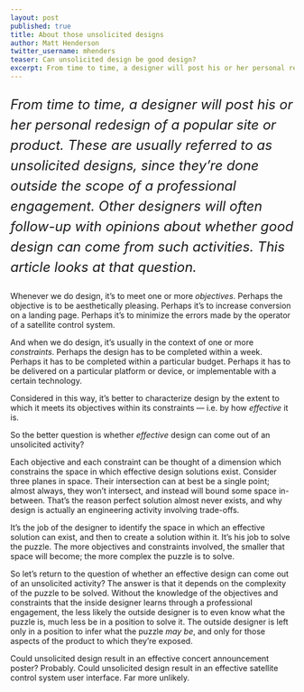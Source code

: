 ```yaml
---
layout: post
published: true
title: About those unsolicited designs
author: Matt Henderson
twitter_username: mhenders
teaser: Can unsolicited design be good design?
excerpt: From time to time, a designer will post his or her personal redesign of a popular site or product. These are usually referred to as unsolicited designs, since they’re done outside the scope of a professional engagement. Other designers will often follow-up with opinions about whether good design can come from such activities. This article looks at that question.
---
```


<p style="font-size:24px;font-style:italic;line-height:1.5">From time to time, a designer will post his or her personal redesign of a popular site or product. These are usually referred to as unsolicited designs, since they’re done outside the scope of a professional engagement. Other designers will often follow-up with opinions about whether good design can come from such activities. This article looks at that question.</p>

Whenever we do design, it’s to meet one or more *objectives*. Perhaps the objective is to be aesthetically pleasing. Perhaps it’s to increase conversion on a landing page. Perhaps it’s to minimize the errors made by the operator of a satellite control system.

And when we do design, it’s usually in the context of one or more *constraints*. Perhaps the design has to be completed within a week. Perhaps it has to be completed within a particular budget. Perhaps it has to be delivered on a particular platform or device, or implementable with a certain technology.

Considered in this way, it’s better to characterize design by the extent to which it meets its objectives within its constraints — i.e. by how *effective* it is. 

So the better question is whether *effective* design can come out of an unsolicited activity?

Each objective and each constraint can be thought of a dimension which constrains the space in which effective design solutions exist. Consider three planes in space. Their intersection can at best be a single point; almost always, they won’t intersect, and instead will bound some space in-between. That’s the reason perfect solution almost never exists, and why design is actually an engineering activity involving trade-offs.

It’s the job of the designer to identify the space in which an effective solution can exist, and then to create a solution within it. It’s his job to solve the puzzle. The more objectives and constraints involved, the smaller that space will become; the more complex the puzzle is to solve.

So let’s return to the question of whether an effective design can come out of an unsolicited activity? The answer is that it depends on the complexity of the puzzle to be solved. Without the knowledge of the objectives and constraints that the inside designer learns through a professional engagement, the less likely the outside designer is to even know what the puzzle is, much less be in a position to solve it. The outside designer is left only in a position to infer what the puzzle *may be*, and only for those aspects of the product to which they’re exposed.

Could unsolicited design result in an effective concert announcement poster? Probably. Could unsolicited design result in an effective satellite control system user interface. Far more unlikely.
